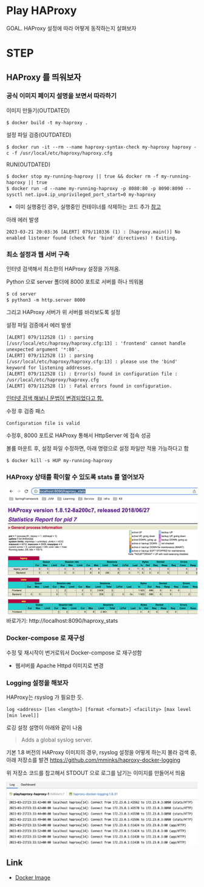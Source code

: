 # Play HAProxy

GOAL. HAProxy 설정에 따라 어떻게 동작하는지 살펴보자

# STEP

## HAProxy 를 띄워보자

### 공식 이미지 페이지 설명을 보면서 따라하기

이미지 만들기(OUTDATED)
```shell
$ docker build -t my-haproxy .
```

설정 파일 검증(OUTDATED)
```shell
$ docker run -it --rm --name haproxy-syntax-check my-haproxy haproxy -c -f /usr/local/etc/haproxy/haproxy.cfg
```

RUN(OUTDATED)
```shell
$ docker stop my-running-haproxy || true && docker rm -f my-running-haproxy || true
$ docker run -d --name my-running-haproxy -p 8080:80 -p 8090:8090 --sysctl net.ipv4.ip_unprivileged_port_start=0 my-haproxy
```
- 이미 실행중인 경우, 실행중인 컨테이너를 삭제하는 코드 추가 [참고](https://stackoverflow.com/a/38225298)

아래 에러 발생
```
2023-03-21 20:03:36 [ALERT] 079/110336 (1) : [haproxy.main()] No enabled listener found (check for 'bind' directives) ! Exiting.
```

### 최소 설정과 웹 서버 구축
인터넷 검색해서 최소한의 HAProxy 설정을 가져옴.

Python 으로 server 폴더에 8000 포트로 서버를 하나 띄워봄
```shell
$ cd server
$ python3 -m http.server 8000
```

그리고 HAProxy 서버가 위 서버를 바라보도록 설정

설정 파일 검증에서 에러 발생
```
[ALERT] 079/112528 (1) : parsing [/usr/local/etc/haproxy/haproxy.cfg:13] : 'frontend' cannot handle unexpected argument '*:80'.
[ALERT] 079/112528 (1) : parsing [/usr/local/etc/haproxy/haproxy.cfg:13] : please use the 'bind' keyword for listening addresses.
[ALERT] 079/112528 (1) : Error(s) found in configuration file : /usr/local/etc/haproxy/haproxy.cfg
[ALERT] 079/112528 (1) : Fatal errors found in configuration.
```

[인터넷 검색 해보니 문법이 변경되었다고 함.](https://superuser.com/a/1092793)

수정 후 검증 패스
```
Configuration file is valid
```

수정후, 8000 포트로 HAProxy 통해서 HttpServer 에 접속 성공

볼륨 마운트 후, 설정 파일 수정하면, 아래 명령으로 설정 파일만 적용 가능하다고 함
```shell
$ docker kill -s HUP my-running-haproxy
```

### HAProxy 상태를 확이할 수 있도록 stats 를 열어보자

![HAProxy 상태 페이지](./resources/HAProxyStats.png)
바로가기: http://localhost:8090/haproxy_stats

### Docker-compose 로 재구성
수정 및 재시작이 번거로워서 Docker-compose 로 재구성함

- 웹서버를 Apache Httpd 이미지로 변경

### Logging 설정을 해보자
HAProxy는 rsyslog 가 필요한 듯.
```
log <address> [len <length>] [format <format>] <facility> [max level [min level]]
```

로깅 설정 설명이 아래와 같이 나옴
> Adds a global syslog server.

기본 1.8 버전의 HAProxy 이미지의 경우, rsyslog 설정을 어떻게 하는지 몰라 검색 중, 아래 저장소를 발견
https://github.com/mminks/haproxy-docker-logging

위 저장소 코드를 참고해서 STDOUT 으로 로그를 남기는 이미지를 만들어서 띄움

![log_playhaproxy-haproxy-1.png](./resources/log_playhaproxy-haproxy-1.png)

## Link
- [Docker Image](https://hub.docker.com/_/haproxy)
